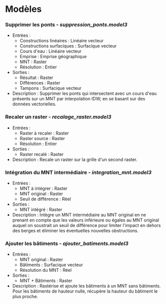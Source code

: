 # Modèles

### Supprimer les ponts - *suppression_ponts.model3*

* Entrées :
  * Constructions linéaires : Linéaire vecteur
  * Constructions surfaciques : Surfacique vecteur
  * Cours d'eau : Linéaire vecteur
  * Emprise : Emprise géographique
  * MNT : Raster
  * Résolution : Entier
* Sorties :
  * Résultat : Raster
  * Différences : Raster
  * Tampons : Surfacique vecteur
* Description : Supprimer les ponts qui intersectent avec un cours d'eau présents sur un MNT par interpolation IDW; en se basant sur des données vectorielles.

### Recaler un raster - *recalage_raster.model3*

* Entrées :
  * Raster à recaler : Raster
  * Raster source : Raster
  * Résolution : Entier
* Sorties :
  * Raster recalé : Raster
* Description : Recale un raster sur la grille d'un second raster.

### Intégration du MNT intermédiaire - *integration_mnt.model3*

* Entrées :
  * MNT à intégrer : Raster
  * MNT original : Raster
  * Seuil de différence : Réel
* Sorties :
  * MNT intégré : Raster
* Description : Intègre un MNT intermédiaire au MNT original en ne prenant en compte que les valeurs inférieure ou égales au MNT original auquel on soustrait un seuil de différence pour limiter l'impact en dehors des berges et éliminer les éventuelles nouvelles obstructions.

### Ajouter les bâtiments - *ajouter_batiments.model3*

* Entrées :
  * MNT original : Raster
  * Bâtiments : Surfacique vecteur
  * Résolution du MNT : Réel
* Sorties :
  * MNT + Bâtiments : Raster
* Description : Rastérise et ajoute les bâtiments à un MNT sans bâtiments. Pour les bâtiments de hauteur nulle, récupère la hauteur du bâtiment le plus proche.
